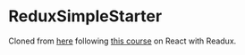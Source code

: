 # ReduxSimpleStarter

Cloned from [here](https://github.com/StephenGrider/ReduxSimpleStarter.git) following [this course](https://www.udemy.com/react-redux/) on React with Readux.
